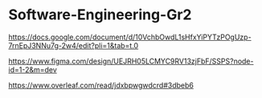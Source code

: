 # Software-Engineering-Gr2
https://docs.google.com/document/d/10VchbOwdL1sHfxYiPYTzPOgUzp-7rnEpJ3NNu7g-2w4/edit?pli=1&tab=t.0

https://www.figma.com/design/UEJRH05LCMYC9RV13zjFbF/SSPS?node-id=1-2&m=dev

https://www.overleaf.com/read/jdxbpwgwdcrd#3dbeb6

